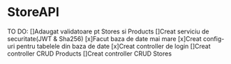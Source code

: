 # StoreAPI
TO DO:
[]Adaugat validatoare pt Stores si Products
[]Creat serviciu de securitate(JWT & Sha256)
[x]Facut baza de date mai mare
[x]Creat config-uri pentru tabelele din baza de date
[x]Creat controller de login
[]Creat controller CRUD Products
[]Creat controller CRUD Stores